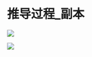 # 推导过程\_副本

![](image/3F\$\[GV0MJO7AJHVO7@L4RUB_wpOcXvbAso.jpg)

![](image/{0\$\)7E8\(P0_-Z8JWPPTLZIX_nVq44ryxUi.jpg)
